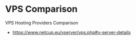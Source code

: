 # VPS Comparison

VPS Hosting Providers Comparison

- https://www.netcup.eu/vserver/vps.php#v-server-details
